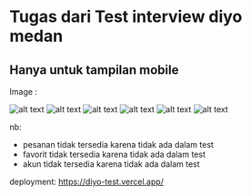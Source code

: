 # Tugas dari Test interview diyo medan

## Hanya untuk tampilan mobile

Image :

![alt text](https://drive.google.com/file/d/1bCw_ocCtbzYS45S1zSXyM7qMv-Au5DYL/view?usp=share_link)
![alt text](https://drive.google.com/file/d/1thZIKTsX8pike7wVNj_ydpJiOemd7k6X/view?usp=share_link)
![alt text](https://drive.google.com/file/d/1G5AuH55KXYZi6xWTLI7XOyo9e-KxOml-/view?usp=share_link)
![alt text](https://drive.google.com/file/d/11SvqwdF40KvqDU7u5Noigz-2p46cBl_n/view?usp=share_link)
![alt text](https://drive.google.com/file/d/1pVds1pYkiM8JHGz4aks9aVWa0xkNEzJk/view?usp=share_link)
![alt text](https://drive.google.com/file/d/1J1deaXxu5KWlHtyad-UAGMvUZoxB3hff/view?usp=share_link)

nb:

- pesanan tidak tersedia karena tidak ada dalam test
- favorit tidak tersedia karena tidak ada dalam test
- akun tidak tersedia karena tidak ada dalam test

deployment: https://diyo-test.vercel.app/
